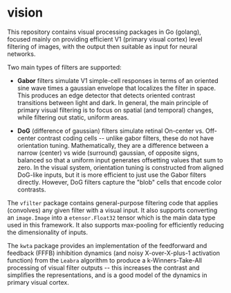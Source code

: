 # vision

This repository contains visual processing packages in Go (golang), focused mainly on providing efficient V1 (primary visual cortex) level filtering of images, with the output then suitable as input for neural networks.

Two main types of filters are supported:

* **Gabor** filters simulate V1 simple-cell responses in terms of an oriented sine wave times a gaussian envelope that localizes the filter in space.  This produces an edge detector that detects oriented contrast transitions between light and dark.  In general, the main principle of primary visual filtering is to focus on spatial (and temporal) changes, while filtering out static, uniform areas.

* **DoG** (difference of gaussian) filters simulate retinal On-center vs. Off-center contrast coding cells -- unlike gabor filters, these do not have orientation tuning.  Mathematically, they are a difference between a narrow (center) vs wide (surround) gaussian, of opposite signs, balanced so that a uniform input generates offsetting values that sum to zero.  In the visual system, orientation tuning is constructed from aligned DoG-like inputs, but it is more efficient to just use the Gabor filters directly.  However, DoG filters capture the "blob" cells that encode color contrasts.

The `vfilter` package contains general-purpose filtering code that applies (convolves) any given filter with a visual input.  It also supports converting an `image.Image` into a `etensor.Float32` tensor which is the main data type used in this framework.  It also supports max-pooling for efficiently reducing the dimensionality of inputs.

The `kwta` package provides an implementation of the feedforward and feedback (FFFB) inhibition dynamics (and noisy X-over-X-plus-1 activation function) from the `Leabra` algorithm to produce a k-Winners-Take-All processing of visual filter outputs -- this increases the contrast and simplifies the representations, and is a good model of the dynamics in primary visual cortex.


